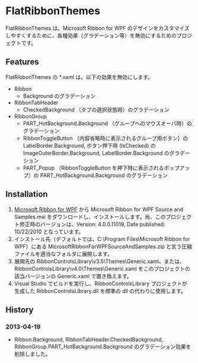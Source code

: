 # FlatRibbonThemes

FlatRibbonThemes は、Microsoft Ribbon for WPF のデザインをカスタマイズしやすくするために、各種効果（グラデーション等）を無効にするためのプロジェクトです。

## Features

FlatRibbonThemes の *.xaml は、以下の効果を無効にします。

* Ribbon
    * Background のグラデーション
* RibbonTabHeader
    * CheckedBackground （タブの選択状態時）のグラデーション
* RibbonGroup
    * PART_HotBackground.Background （グループへのマウスオーバ時）のグラデーション
    * RibbonToggleButton （内容省略時に表示されるグループ用ボタン）の LabelBorder.Background, ボタン押下時 (IsChecked) の ImageOuterBorder.Background, LabelBorder.Background のグラデーション
    * PART_Popup （RibbonToggleButton を押下時に表示されるポップアップ）の PART_HotBackground.Background のグラデーション

## Installation

1. [Microsoft Ribbon for WPF](http://www.microsoft.com/en-us/download/details.aspx?id=11877 "Microsoft Ribbon for WPF") から Microsoft Ribbon for WPF Source and Samples.msi をダウンロードし、インストールします。尚、このプロジェクト修正時のバージョンは、Version: 4.0.0.11019, Date published: 10/22/2010 となっています。
2. インストール先（デフォルトでは、C:\Program Files\Microsoft Ribbon for WPF）にある MicrosoftRibbonForWPFSourceAndSamples.zip と言う圧縮ファイルを適当なフォルダに展開します。
3. 展開先の RibbonControlsLibrary\v3.5\Themes\Generic.xaml、または、RibbonControlsLibrary\v4.0\Themes\Generic.xaml をこのプロジェクトの該当バージョンの Generic.xaml で置き換えます。
4. Visual Studio でビルドを実行し、RibbonControlsLibrary プロジェクトが生成した RibbonControlsLibrary.dll を標準の dll の代わりに使用します。

## History

### 2013-04-19
* Ribbon.Background, RibbonTabHeader.CheckedBackground, RibbonGroup.PART_HotBackground.Background のグラデーション効果を削除しました。
